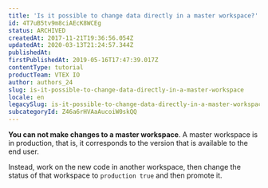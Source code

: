 ```yaml
---
title: 'Is it possible to change data directly in a master workspace?'
id: 4T7uB5tv9m8ciAEcK8WCEg
status: ARCHIVED
createdAt: 2017-11-21T19:36:56.054Z
updatedAt: 2020-03-13T21:24:57.344Z
publishedAt: 
firstPublishedAt: 2019-05-16T17:47:39.017Z
contentType: tutorial
productTeam: VTEX IO
author: authors_24
slug: is-it-possible-to-change-data-directly-in-a-master-workspace
locale: en
legacySlug: is-it-possible-to-change-data-directly-in-a-master-workspace
subcategoryId: Z46a6rHVAaAucoiW0skQQ
---
```


__You can not make changes to a master workspace__. A master workspace is in production, that is, it corresponds to the version that is available to the end user.

Instead, work on the new code in another workspace, then change the status of that workspace to `production true` and then promote it.
